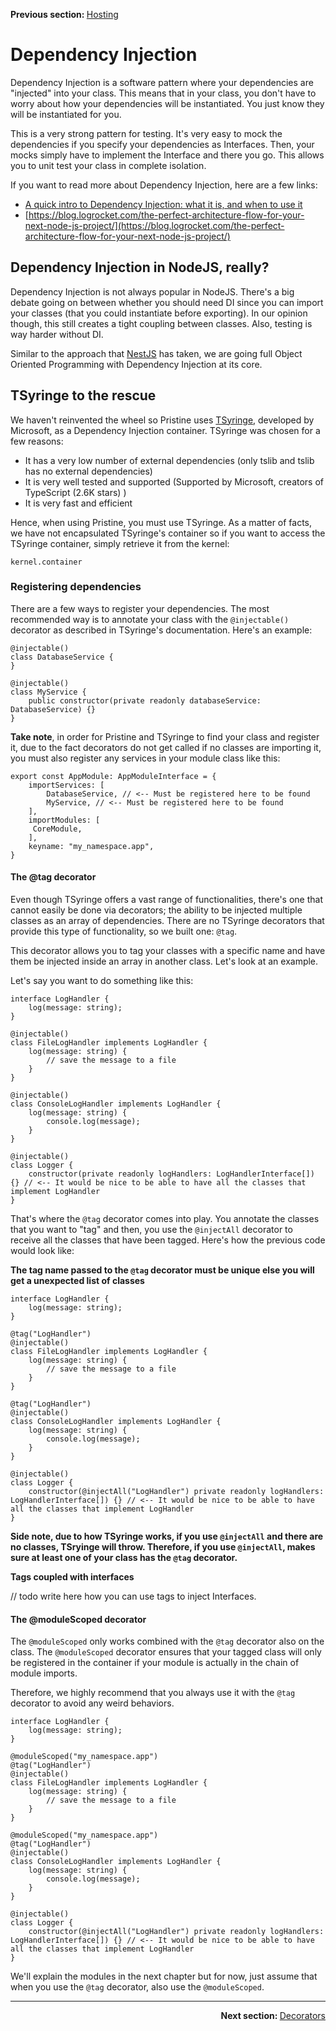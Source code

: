 <p>
   <strong>Previous section: </strong> <a href="02.hosting.md">Hosting</a>
</p>


# Dependency Injection

Dependency Injection is a software pattern where your dependencies are "injected" into your class. This means that in your class, you don't have to worry about how your dependencies will be instantiated. 
You just know they will be instantiated for you.

This is a very strong pattern for testing. It's very easy to mock the dependencies if you specify your dependencies as Interfaces. Then, your mocks simply have to implement the Interface and there you go. This allows you to unit test
your class in complete isolation.

If you want to read more about Dependency Injection, here are a few links:
* [A quick intro to Dependency Injection: what it is, and when to use it](https://www.freecodecamp.org/news/a-quick-intro-to-dependency-injection-what-it-is-and-when-to-use-it-7578c84fa88f/)
* [https://blog.logrocket.com/the-perfect-architecture-flow-for-your-next-node-js-project/](https://blog.logrocket.com/the-perfect-architecture-flow-for-your-next-node-js-project/) 

## Dependency Injection in NodeJS, really?
Dependency Injection is not always popular in NodeJS. There's a big debate going on between whether you should need DI since you can import your classes (that you could instantiate before exporting). In our opinion though, this still creates a tight coupling between classes. Also, testing is way harder without DI.

Similar to the approach that [NestJS](https://github.com/nestjs/nest) has taken, we are going full Object Oriented Programming with Dependency Injection at its core.

## TSyringe to the rescue

We haven't reinvented the wheel so Pristine uses [TSyringe](https://github.com/microsoft/tsyringe), developed by Microsoft, as a Dependency Injection container. TSyringe was chosen for a few reasons:
* It has a very low number of external dependencies (only tslib and tslib has no external dependencies)
* It is very well tested and supported (Supported by Microsoft, creators of TypeScript (2.6K stars) )
* It is very fast and efficient

Hence, when using Pristine, you must use TSyringe. As a matter of facts, we have not encapsulated TSyringe's container so if you want to access the TSyringe container, simply retrieve it from the kernel:

```
kernel.container
```

### Registering dependencies

There are a few ways to register your dependencies. The most recommended way is to annotate your class with the `@injectable()` decorator as described in TSyringe's documentation. Here's an example:

```
@injectable()
class DatabaseService {
}

@injectable()
class MyService {
    public constructor(private readonly databaseService: DatabaseService) {}    
}
```

**Take note**, in order for Pristine and TSyringe to find your class and register it, due to the fact decorators do not get called if no classes are importing it, you must also register any services in your module class like this:

```
export const AppModule: AppModuleInterface = {
    importServices: [
        DatabaseService, // <-- Must be registered here to be found
        MyService, // <-- Must be registered here to be found
    ],
    importModules: [
     CoreModule,
    ],
    keyname: "my_namespace.app",
}
```

#### The @tag decorator
Even though TSyringe offers a vast range of functionalities, there's one that cannot easily be done via decorators; the ability to be injected multiple classes as an array of dependencies. 
There are no TSyringe decorators that provide this type of functionality, so we built one: `@tag`. 

This decorator allows you to tag your classes with a specific name and have them be injected inside an array in another class. Let's look at an example.

Let's say you want to do something like this:

```
interface LogHandler {
    log(message: string);
}

@injectable()
class FileLogHandler implements LogHandler {
    log(message: string) {
        // save the message to a file
    }
}

@injectable()
class ConsoleLogHandler implements LogHandler {
    log(message: string) {
        console.log(message);
    }
}

@injectable()
class Logger {
    constructor(private readonly logHandlers: LogHandlerInterface[]) {} // <-- It would be nice to be able to have all the classes that implement LogHandler 
}

```

That's where the `@tag` decorator comes into play. You annotate the classes that you want to "tag" and then, you use the `@injectAll` decorator to receive all the classes that have been tagged. Here's how the previous code would look like:

**The tag name passed to the `@tag` decorator must be unique else you will get a unexpected list of classes**

```
interface LogHandler {
    log(message: string);
}

@tag("LogHandler")
@injectable()
class FileLogHandler implements LogHandler {
    log(message: string) {
        // save the message to a file
    }
}

@tag("LogHandler")
@injectable()
class ConsoleLogHandler implements LogHandler {
    log(message: string) {
        console.log(message);
    }
}

@injectable()
class Logger {
    constructor(@injectAll("LogHandler") private readonly logHandlers: LogHandlerInterface[]) {} // <-- It would be nice to be able to have all the classes that implement LogHandler 
}

```

**Side note, due to how TSyringe works, if you use `@injectAll` and there are no classes, TSryinge will throw. Therefore, if you use `@injectAll`, makes sure at least one of your class has the `@tag` decorator.**

**Tags coupled with interfaces**

// todo write here how you can use tags to inject Interfaces.

#### The @moduleScoped decorator
The `@moduleScoped` only works combined with the `@tag` decorator also on the class. The `@moduleScoped` decorator ensures that your tagged class will only be registered in the container if your module is actually in the chain of module imports.

Therefore, we highly recommend that you always use it with the `@tag` decorator to avoid any weird behaviors.

```
interface LogHandler {
    log(message: string);
}

@moduleScoped("my_namespace.app")
@tag("LogHandler")
@injectable()
class FileLogHandler implements LogHandler {
    log(message: string) {
        // save the message to a file
    }
}

@moduleScoped("my_namespace.app")
@tag("LogHandler")
@injectable()
class ConsoleLogHandler implements LogHandler {
    log(message: string) {
        console.log(message);
    }
}

@injectable()
class Logger {
    constructor(@injectAll("LogHandler") private readonly logHandlers: LogHandlerInterface[]) {} // <-- It would be nice to be able to have all the classes that implement LogHandler 
}

```

We'll explain the modules in the next chapter but for now, just assume that when you use the `@tag` decorator, also use the `@moduleScoped`. 

---

<p align="right">
    <strong>Next section: </strong> <a href="04.decorators.md">Decorators</a>
</p>

